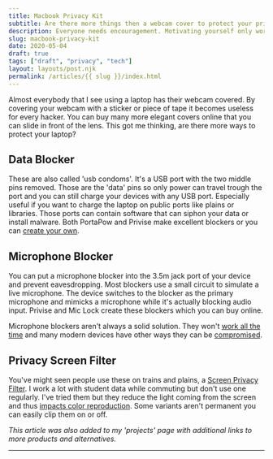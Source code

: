 ```yaml
---
title: Macbook Privacy Kit
subtitle: Are there more things then a webcam cover to protect your privacy while using a laptop.
description: Everyone needs encouragement. Motivating yourself only works to a certain extent. A accountability partner encourages you to get more out of yourself.
slug: macbook-privacy-kit
date: 2020-05-04
draft: true
tags: ["draft", "privacy", "tech"]
layout: layouts/post.njk
permalink: /articles/{{ slug }}/index.html
---
```


Almost everybody that I see using a laptop has their webcam covered. By covering your webcam with a sticker or piece of tape it becomes useless for every hacker. You can buy many more elegant covers online that you can slide in front of the lens. This got me thinking, are there more ways to protect your laptop?

## Data Blocker

These are also called 'usb condoms'. It's a USB port with the two middle pins removed. Those are the 'data' pins so only power can travel trough the port and you can still charge your devices with any USB port. Especially useful if you want to charge the laptop on public ports like plains or libraries. Those ports can contain software that can siphon your data or install malware. Both PortaPow and Privise make excellent blockers or you can [create your own][node].

## Microphone Blocker

You can put a microphone blocker into the 3.5m jack port of your device and prevent eavesdropping. Most blockers use a small circuit to simulate a live microphone. The device switches to the blocker as the primary microphone and mimicks a microphone while it's actually blocking audio input. Privise and Mic Lock create these blockers which you can buy online.

Microphone blockers aren't always a solid solution. They won't [work all the time][spy] and many modern devices have other ways they can be [compromised][wiki].

## Privacy Screen Filter

You've might seen people use these on trains and plains, a [Screen Privacy Filter][tech]. I work a lot with student data while commuting but don't use one regularly. I've tried them but they reduce the light coming from the screen and thus [impacts color reproduction][tested]. Some variants aren't permanent you can easily clip them on or off.

_This article was also added to my 'projects' page with additional links to more products and alternatives._

---

[node]: https://www.youtube.com/watch?v=W7kbFwa74MY
[tested]: https://www.youtube.com/watch?v=7e5zfsm9VS4
[tech]: https://www.youtube.com/watch?v=rbvYXYpVhB8
[spy]: https://spy-fy.com/custom-microphone-blocker/
[wiki]: https://en.wikipedia.org/wiki/Microphone_blocker

